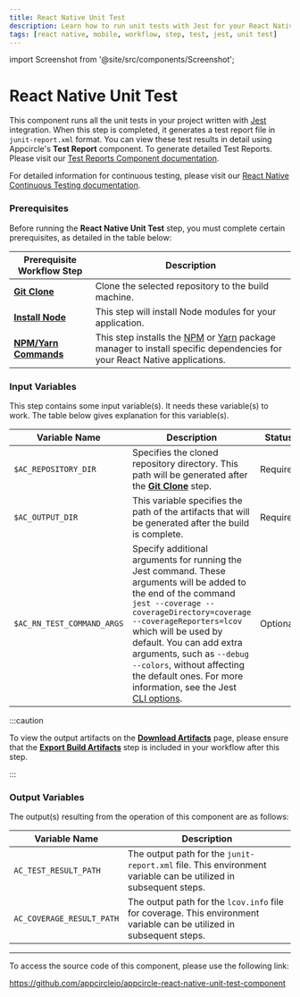 ```yaml
---
title: React Native Unit Test
description: Learn how to run unit tests with Jest for your React Native projects easily with Appcircle, ensuring high-quality code and improved app performance.
tags: [react native, mobile, workflow, step, test, jest, unit test]
---
```


import Screenshot from '@site/src/components/Screenshot';

# React Native Unit Test

This component runs all the unit tests in your project written with [Jest](https://jestjs.io/docs/tutorial-react-native) integration. When this step is completed, it generates a test report file in `junit-report.xml` format. You can view these test results in detail using Appcircle's **Test Report** component. To generate detailed Test Reports. Please visit our [Test Reports Component documentation](/workflows/react-native-specific-workflow-steps/test-reports-react-native).

For detailed information for continuous testing, please visit our [React Native Continuous Testing documentation](/continuous-testing/react-native-testing/react-native-unit-test-with-jest).

### Prerequisites

Before running the **React Native Unit Test** step, you must complete certain prerequisites, as detailed in the table below:

| Prerequisite Workflow Step                                                                 | Description                                                                                                                                                                            |
|--------------------------------------------------------------------------------------------|----------------------------------------------------------------------------------------------------------------------------------------------------------------------------------------|
| [**Git Clone**](/workflows/common-workflow-steps#git-clone)                                | Clone the selected repository to the build machine.                                                                                                                                    |
| [**Install Node**](/workflows/react-native-specific-workflow-steps#install-node)           | This step will install Node modules for your application.                                                                                                                              |
| [**NPM/Yarn Commands**](/workflows/react-native-specific-workflow-steps/npm-yarn-commands) | This step installs the [NPM](https://www.npmjs.com/) or [Yarn](https://www.npmjs.com/package/yarn) package manager to install specific dependencies for your React Native applications. |

<Screenshot url='https://cdn.appcircle.io/docs/assets/unitOrderNew.png' />

### Input Variables

This step contains some input variable(s). It needs these variable(s) to work. The table below gives explanation for this variable(s).

<Screenshot url='https://cdn.appcircle.io/docs/assets/newUnitInput.png' />

| Variable Name              | Description                                                                                                                                                                                                                                                                                                                                                                                                       | Status   |
|----------------------------|-------------------------------------------------------------------------------------------------------------------------------------------------------------------------------------------------------------------------------------------------------------------------------------------------------------------------------------------------------------------------------------------------------------------|----------|
| `$AC_REPOSITORY_DIR`       | Specifies the cloned repository directory. This path will be generated after the [**Git Clone**](/workflows/common-workflow-steps#git-clone) step.                                                                                                                                                                                                                                       | Required |
| `$AC_OUTPUT_DIR`           | This variable specifies the path of the artifacts that will be generated after the build is complete.                                                                                                                                                                                                                                                                                                             | Required |
| `$AC_RN_TEST_COMMAND_ARGS` | Specify additional arguments for running the Jest command. These arguments will be added to the end of the command `jest --coverage --coverageDirectory=coverage --coverageReporters=lcov` which will be used by default. You can add extra arguments, such as `--debug --colors`, without affecting the default ones. For more information, see the Jest [CLI options](https://jestjs.io/docs/cli#options). | Optional |

:::caution

To view the output artifacts on the [**Download Artifacts**](/workflows/common-workflow-steps/export-build-artifacts) page, please ensure that the [**Export Build Artifacts**](/workflows/common-workflow-steps/export-build-artifacts) step is included in your workflow after this step.

:::

### Output Variables

The output(s) resulting from the operation of this component are as follows:

| Variable Name             | Description                                                                                                           |
|---------------------------|-----------------------------------------------------------------------------------------------------------------------|
| `AC_TEST_RESULT_PATH`     | The output path for the `junit-report.xml` file. This environment variable can be utilized in subsequent steps.       |
| `AC_COVERAGE_RESULT_PATH` | The output path for the `lcov.info` file for coverage. This environment variable can be utilized in subsequent steps. |


---

To access the source code of this component, please use the following link:

https://github.com/appcircleio/appcircle-react-native-unit-test-component
